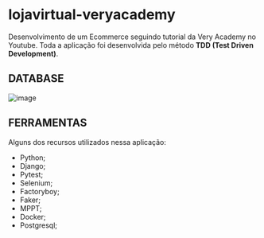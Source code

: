 # lojavirtual-veryacademy
Desenvolvimento de um Ecommerce seguindo tutorial da Very Academy no Youtube.
Toda a aplicação foi desenvolvida pelo método **TDD (Test Driven Development)**.

## DATABASE

![image](https://user-images.githubusercontent.com/12896853/189552961-850ea950-0adf-46a7-bd27-1cf2b447acce.png)

## FERRAMENTAS

Alguns dos recursos utilizados nessa aplicação:

- Python;
- Django;
- Pytest;
- Selenium;
- Factoryboy;
- Faker;
- MPPT;
- Docker;
- Postgresql;
